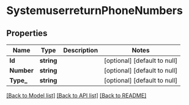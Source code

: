 # SystemuserreturnPhoneNumbers

## Properties
Name | Type | Description | Notes
------------ | ------------- | ------------- | -------------
**Id** | **string** |  | [optional] [default to null]
**Number** | **string** |  | [optional] [default to null]
**Type_** | **string** |  | [optional] [default to null]

[[Back to Model list]](../README.md#documentation-for-models) [[Back to API list]](../README.md#documentation-for-api-endpoints) [[Back to README]](../README.md)


